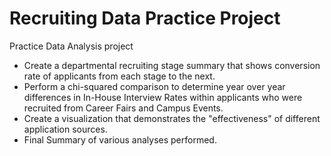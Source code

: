 # Recruiting Data Practice Project
Practice Data Analysis project 
- Create a departmental recruiting stage summary that shows conversion rate of applicants from each stage to the next.
- Perform a chi-squared comparison to determine year over year differences in In-House Interview Rates within applicants who were recruited from Career Fairs and Campus Events.
- Create a visualization that demonstrates the "effectiveness" of different application sources.
- Final Summary of various analyses performed. 
